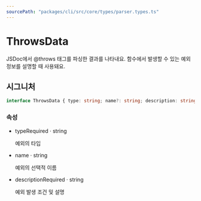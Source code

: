 ```yaml
---
sourcePath: "packages/cli/src/core/types/parser.types.ts"
---
```


# ThrowsData

 
JSDoc에서 @throws 태그를 파싱한 결과를 나타내요. 함수에서 발생할 수 있는 예외 정보를 설명할 때 사용돼요.


## 시그니처

```typescript
interface ThrowsData { type: string; name?: string; description: string }
```

### 속성

<ul class="post-parameters-ul">
  <li class="post-parameters-li post-parameters-li-root">
    <span class="post-parameters--name">type</span><span class="post-parameters--required">Required</span> · <span class="post-parameters--type">string</span>
    <br/>
    <p class="post-parameters--description">예외의 타입</p>
  </li>
  <li class="post-parameters-li post-parameters-li-root">
    <span class="post-parameters--name">name</span> · <span class="post-parameters--type">string</span>
    <br/>
    <p class="post-parameters--description">예외의 선택적 이름</p>
  </li>
  <li class="post-parameters-li post-parameters-li-root">
    <span class="post-parameters--name">description</span><span class="post-parameters--required">Required</span> · <span class="post-parameters--type">string</span>
    <br/>
    <p class="post-parameters--description">예외 발생 조건 및 설명</p>
  </li>
</ul>

